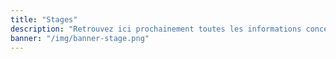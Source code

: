 ```yaml
---
title: "Stages"
description: "Retrouvez ici prochainement toutes les informations concernant nos futurs stages Gym adultes et enfants :<br>dates, horaires, contenu, documents d'inscription, etc."
banner: "/img/banner-stage.png"
---
```

